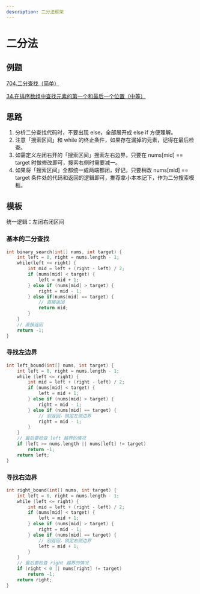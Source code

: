 ```yaml
---
description: 二分法框架
---
```


# 二分法

## 例题

[704.二分查找（简单）](https://leetcode-cn.com/problems/binary-search)

[34.在排序数组中查找元素的第一个和最后一个位置（中等）](https://leetcode-cn.com/problems/find-first-and-last-position-of-element-in-sorted-array/)

## 思路

1. 分析二分查找代码时，不要出现 else，全部展开成 else if 方便理解。
2. 注意「搜索区间」和 while 的终止条件，如果存在漏掉的元素，记得在最后检查。
3. 如需定义左闭右开的「搜索区间」搜索左右边界，只要在 nums\[mid\] == target 时做修改即可，搜索右侧时需要减一。
4. 如果将「搜索区间」全都统一成两端都闭，好记，只要稍改 nums\[mid\] == target 条件处的代码和返回的逻辑即可，推荐拿小本本记下，作为二分搜索模板。

## 模板

统一逻辑：左闭右闭区间

### 基本的二分查找

```go
int binary_search(int[] nums, int target) {
    int left = 0, right = nums.length - 1; 
    while(left <= right) {
        int mid = left + (right - left) / 2;
        if (nums[mid] < target) {
            left = mid + 1;
        } else if (nums[mid] > target) {
            right = mid - 1; 
        } else if(nums[mid] == target) {
            // 直接返回
            return mid;
        }
    }
    // 直接返回
    return -1;
}
```

### 寻找左边界

```go
int left_bound(int[] nums, int target) {
    int left = 0, right = nums.length - 1;
    while (left <= right) {
        int mid = left + (right - left) / 2;
        if (nums[mid] < target) {
            left = mid + 1;
        } else if (nums[mid] > target) {
            right = mid - 1;
        } else if (nums[mid] == target) {
            // 别返回，锁定左侧边界
            right = mid - 1;
        }
    }
    // 最后要检查 left 越界的情况
    if (left >= nums.length || nums[left] != target)
        return -1;
    return left;
}
```

### 寻找右边界

```go
int right_bound(int[] nums, int target) {
    int left = 0, right = nums.length - 1;
    while (left <= right) {
        int mid = left + (right - left) / 2;
        if (nums[mid] < target) {
            left = mid + 1;
        } else if (nums[mid] > target) {
            right = mid - 1;
        } else if (nums[mid] == target) {
            // 别返回，锁定右侧边界
            left = mid + 1;
        }
    }
    // 最后要检查 right 越界的情况
    if (right < 0 || nums[right] != target)
        return -1;
    return right;
}
```

